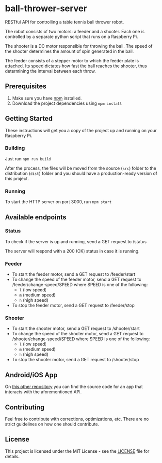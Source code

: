 # ball-thrower-server
RESTful API for controlling a table tennis ball thrower robot.

The robot consists of two motors: a feeder and a shooter. Each one is controlled by a separate python script that runs on a Raspberry Pi.

The shooter is a DC motor responsible for throwing the ball. The speed of the shooter determines the amount of spin generated in the ball.

The feeder consists of a stepper motor to which the feeder plate is attached. Its speed dictates how fast the ball reaches the shooter, thus determining the interval between each throw.

## Prerequisites
1. Make sure you have [npm](https://www.npmjs.com/get-npm) installed.
2. Download the project dependencies using `npm install`

## Getting Started
These instructions will get you a copy of the project up and running on your Raspberry Pi.

### Building
Just run `npm run build`

After the process, the files will be moved from the source (`src`) folder to the distribution (`dist`) folder and you should have a production-ready version of this project.

### Running
To start the HTTP server on port 3000, run `npm start`

## Available endpoints

### Status

To check if the server is up and running, send a GET request to /status

The server will respond with a 200 (OK) status in case it is running.

### Feeder

- To start the feeder motor, send a GET request to /feeder/start
- To change the speed of the feeder motor, send a GET request to /feeder/change-speed/SPEED where SPEED is one of the following:
    - `l` (low speed)
    - `m` (medium speed)
    - `h` (high speed)
- To stop the feeder motor, send a GET request to /feeder/stop

### Shooter

- To start the shooter motor, send a GET request to /shooter/start
- To change the speed of the shooter motor, send a GET request to /shooter/change-speed/SPEED where SPEED is one of the following:
    - `l` (low speed)
    - `m` (medium speed)
    - `h` (high speed)
- To stop the shooter motor, send a GET request to /shooter/stop

## Android/iOS App
On [this other repository](https://github.com/guilhermeagostinelli/ball-thrower-app) you can find the source code for an app that interacts with the aforementioned API.

## Contributing

Feel free to contribute with corrections, optimizations, etc. There are no strict guidelines on how one should contribute.

## License

This project is licensed under the MIT License - see the [LICENSE](LICENSE) file for details.